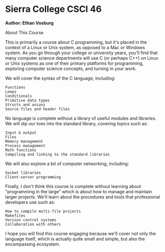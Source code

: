 # Sierra College CSCI 46

__Author: Ethan Vosburg__

About This Course

This is primarily a course about C programming, but it's placed in the context of a Linux or Unix system, as opposed to a Mac or Windows system. As you go through your college or university years, you'll find that many computer science departments will use C (or perhaps C++) on Linux or Unix systems as one of their primary platforms for programming, exploring computer science concepts, and turning in your work.

We will cover the syntax of the C language, including:

    Functions
    Loops
    Conditionals
    Primitive data types
    Structs and unions
    Source files and header files

No language is complete without a library of useful modules and libraries. We will dip our toes into the standard library, covering topics such as:

    Input & output
    Files
    Memory management
    Process management
    Math functions
    Compiling and linking to the standard libraries

We will also explore a bit of computer networking, including:

    Socket libraries
    Client-server programming

Finally, I don't think this course is complete without learning about "programming in the large" which is about how to manage and maintain larger projects. We'll learn about the procedures and tools that professional developers use such as:

    How to compile multi-file projects
    Makefiles
    Version control systems
    Collaboration with others

I hope you will find this course engaging because we'll cover not only the language itself, which is actually quite small and simple, but also the encompassing ecosystem.
